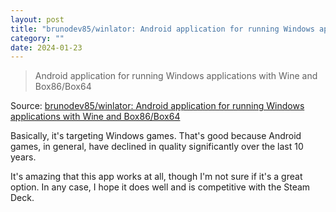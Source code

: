 ```yaml
---
layout: post
title: "brunodev85/winlator: Android application for running Windows applications with Wine and Box86/Box64"
category: ""
date: 2024-01-23
---
```


> Android application for running Windows applications with Wine and Box86/Box64

Source: [brunodev85/winlator: Android application for running Windows applications with Wine and Box86/Box64](https://github.com/brunodev85/winlator)

Basically, it's targeting Windows games.  That's good because Android games, in general, have declined in quality significantly over the last 10 years.

It's amazing that this app works at all, though I'm not sure if it's a great option.  In any case, I hope it does well and is competitive with the Steam Deck.
